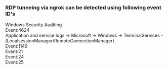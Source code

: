 ### RDP tunneing via ngrok can be detected using following event ID's  
Windows Security Auditing  
Event:4624  
Application and service logs -> Microsoft -> Windows -> TerminalServices - (LocalsessionManager/RemoteConnectionManager)  
Event:1149  
Event:21  
Event:24  
Event:25  


